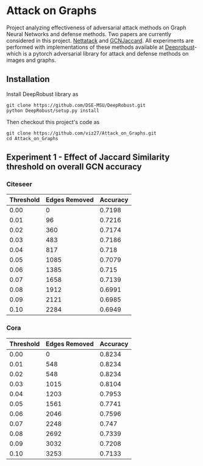 # Attack on Graphs

Project analyzing effectiveness of adversarial attack methods on Graph Neural Networks and defense methods. Two papers are currently considered in this project. [Nettatack](https://arxiv.org/abs/1805.07984) and [GCNJaccard](https://arxiv.org/abs/1903.01610). All experiments are performed with implementations of these methods available at [Deeprobust](https://github.com/DSE-MSU/DeepRobust)- which is a pytorch adversarial library for attack and defense methods on images and graphs.

## Installation
Install DeepRobust library as
```
git clone https://github.com/DSE-MSU/DeepRobust.git
python DeepRobust/setup.py install
```
Then checkout this project's code as
```
git clone https://github.com/viz27/Attack_on_Graphs.git
cd Attack_on_Graphs
```

## Experiment 1 - Effect of Jaccard Similarity threshold on overall GCN accuracy
### Citeseer
| Threshold       | Edges Removed | Accuracy |
|-------|-------|-------|
| 0.00 | 0 | 0.7198 |
| 0.01 | 96 | 0.7216
| 0.02 | 360 | 0.7174
| 0.03 | 483 | 0.7186
| 0.04 | 817 | 0.718
| 0.05 | 1085 | 0.7079
| 0.06 | 1385 | 0.715
| 0.07 | 1658 | 0.7139
| 0.08 | 1912 | 0.6991
| 0.09 | 2121 | 0.6985
| 0.10 | 2284 | 0.6949

### Cora
| Threshold        | Edges Removed | Accuracy |
|-------|-------|-------|
0.00 | 0 | 0.8234
0.01 | 548 | 0.8234
0.02 | 548 | 0.8234
0.03 | 1015 | 0.8104
0.04 | 1203 | 0.7953
0.05 | 1561 | 0.7741
0.06 | 2046 | 0.7596
0.07 | 2248 | 0.747
0.08 | 2692 | 0.7339
0.09 | 3032 | 0.7208
0.10 | 3253 | 0.7133
